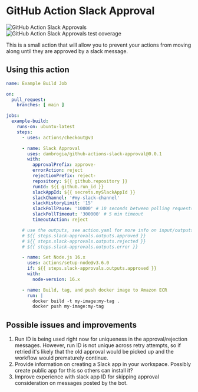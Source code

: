 # GitHub Action Slack Approval

![GitHub Action Slack Approvals](https://github.com/dambrogia/github-actions-slack-approval/actions/workflows/ci.yml/badge.svg)
![GitHub Action Slack Approvals test coverage](https://github.com/dambrogia/github-actions-slack-approval/badges/coverage.svg)

This is a small action that will allow you to prevent your actions from moving along until they are approved by a slack message.

## Using this action

```yaml
name: Example Build Job

on:
  pull_request:
    branches: [ main ]

jobs:
  example-build:
    runs-on: ubuntu-latest
    steps:
      - uses: actions/checkout@v3

      - name: Slack Approval
        uses: dambrogia/github-actions-slack-approval@0.0.1
        with:
          approvalPrefix: approve-
          errorAction: reject
          rejectionPrefix: reject-
          repository: ${{ github.repository }}
          runId: ${{ github.run_id }}
          slackAppId: ${{ secrets.mySlackAppId }}
          slackChannel: '#my-slack-channel'
          slackHistoryLimit: '15'
          slackPollPause: '10000' # 10 seconds between polling requests
          slackPollTimeout: '300000' # 5 min timeout
          timeoutAction: reject

      # use the outputs, see action.yaml for more info on input/outputs:
      # ${{ steps.slack-approvals.outputs.approved }}
      # ${{ steps.slack-approvals.outputs.rejected }}
      # ${{ steps.slack-approvals.outputs.error }}

      - name: Set Node.js 16.x
        uses: actions/setup-node@v3.6.0
        if: ${{ steps.slack-approvals.outputs.approved }}
        with:
          node-version: 16.x

      - name: Build, tag, and push docker image to Amazon ECR
        run: |
          docker build -t my-image:my-tag .
          docker push my-image:my-tag
```

## Possible issues and improvements

1. Run ID is being used right now for uniqueness in the approval/rejection messages. However, run ID is not unique across retry attempts, so if retried it's likely that the old approval would be picked up and the workflow would prematurely continue.
2. Provide information on creating a Slack app in your workspace. Possibly create public app for this so others can install it?
3. Improve experience with slack app ID for skipping approval consideration on messages posted by the bot.
